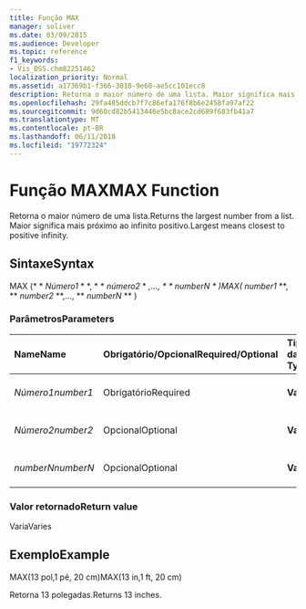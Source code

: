 ```yaml
---
title: Função MAX
manager: soliver
ms.date: 03/09/2015
ms.audience: Developer
ms.topic: reference
f1_keywords:
- Vis_DSS.chm82251462
localization_priority: Normal
ms.assetid: a17369b1-f366-3010-9e60-ae5cc101ecc8
description: Retorna o maior número de uma lista. Maior significa mais próximo ao infinito positivo.
ms.openlocfilehash: 29fa485ddcb7f7c86efa176f8b6e2458fa97af22
ms.sourcegitcommit: 9d60cd82b5413446e5bc8ace2cd689f683fb41a7
ms.translationtype: MT
ms.contentlocale: pt-BR
ms.lasthandoff: 06/11/2018
ms.locfileid: "19772324"
---
```

# <a name="max-function"></a><span data-ttu-id="1615d-104">Função MAX</span><span class="sxs-lookup"><span data-stu-id="1615d-104">MAX Function</span></span>

<span data-ttu-id="1615d-105">Retorna o maior número de uma lista.</span><span class="sxs-lookup"><span data-stu-id="1615d-105">Returns the largest number from a list.</span></span> <span data-ttu-id="1615d-106">Maior significa mais próximo ao infinito positivo.</span><span class="sxs-lookup"><span data-stu-id="1615d-106">Largest means closest to positive infinity.</span></span>
  
## <a name="syntax"></a><span data-ttu-id="1615d-107">Sintaxe</span><span class="sxs-lookup"><span data-stu-id="1615d-107">Syntax</span></span>

<span data-ttu-id="1615d-108">MAX (* * *Número1* * *, * * *número2* * *,..., * * *numberN* * *)</span><span class="sxs-lookup"><span data-stu-id="1615d-108">MAX(** *number1* **, ** *number2* **,..., ** *numberN* ** )</span></span> 
  
### <a name="parameters"></a><span data-ttu-id="1615d-109">Parâmetros</span><span class="sxs-lookup"><span data-stu-id="1615d-109">Parameters</span></span>

|<span data-ttu-id="1615d-110">**Name**</span><span class="sxs-lookup"><span data-stu-id="1615d-110">**Name**</span></span>|<span data-ttu-id="1615d-111">**Obrigatório/Opcional**</span><span class="sxs-lookup"><span data-stu-id="1615d-111">**Required/Optional**</span></span>|<span data-ttu-id="1615d-112">**Tipo de dados**</span><span class="sxs-lookup"><span data-stu-id="1615d-112">**Data Type**</span></span>|<span data-ttu-id="1615d-113">**Descrição**</span><span class="sxs-lookup"><span data-stu-id="1615d-113">**Description**</span></span>|
|:-----|:-----|:-----|:-----|
| <span data-ttu-id="1615d-114">_Número1_</span><span class="sxs-lookup"><span data-stu-id="1615d-114">_number1_</span></span> <br/> |<span data-ttu-id="1615d-115">Obrigatório</span><span class="sxs-lookup"><span data-stu-id="1615d-115">Required</span></span>  <br/> |<span data-ttu-id="1615d-116">**Varia**</span><span class="sxs-lookup"><span data-stu-id="1615d-116">**Varies**</span></span> <br/> |<span data-ttu-id="1615d-117">O primeiro número na lista.</span><span class="sxs-lookup"><span data-stu-id="1615d-117">The first number in the list.</span></span>  <br/> |
| <span data-ttu-id="1615d-118">_Número2_</span><span class="sxs-lookup"><span data-stu-id="1615d-118">_number2_</span></span> <br/> |<span data-ttu-id="1615d-119">Opcional</span><span class="sxs-lookup"><span data-stu-id="1615d-119">Optional</span></span>  <br/> |<span data-ttu-id="1615d-120">**Varia**</span><span class="sxs-lookup"><span data-stu-id="1615d-120">**Varies**</span></span> <br/> | <span data-ttu-id="1615d-121">O segundo número na lista.</span><span class="sxs-lookup"><span data-stu-id="1615d-121">The second number in the list.</span></span>  <br/> |
| <span data-ttu-id="1615d-122">_numberN_</span><span class="sxs-lookup"><span data-stu-id="1615d-122">_numberN_</span></span> <br/> |<span data-ttu-id="1615d-123">Opcional</span><span class="sxs-lookup"><span data-stu-id="1615d-123">Optional</span></span>  <br/> |<span data-ttu-id="1615d-124">**Varia**</span><span class="sxs-lookup"><span data-stu-id="1615d-124">**Varies**</span></span> <br/> |<span data-ttu-id="1615d-125">O enésimo número na lista.</span><span class="sxs-lookup"><span data-stu-id="1615d-125">The nth number in the list.</span></span>  <br/> |
   
### <a name="return-value"></a><span data-ttu-id="1615d-126">Valor retornado</span><span class="sxs-lookup"><span data-stu-id="1615d-126">Return value</span></span>

<span data-ttu-id="1615d-127">Varia</span><span class="sxs-lookup"><span data-stu-id="1615d-127">Varies</span></span>
  
## <a name="example"></a><span data-ttu-id="1615d-128">Exemplo</span><span class="sxs-lookup"><span data-stu-id="1615d-128">Example</span></span>

<span data-ttu-id="1615d-129">MAX(13 pol,1 pé, 20 cm)</span><span class="sxs-lookup"><span data-stu-id="1615d-129">MAX(13 in,1 ft, 20 cm)</span></span> 
  
<span data-ttu-id="1615d-130">Retorna 13 polegadas.</span><span class="sxs-lookup"><span data-stu-id="1615d-130">Returns 13 inches.</span></span> 
  

